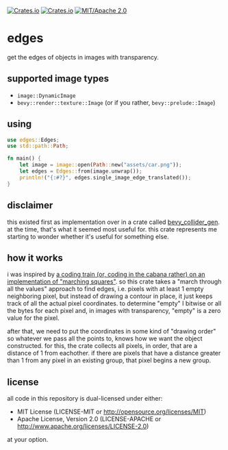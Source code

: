 [![Crates.io](<https://img.shields.io/crates/v/edges.svg>)](<https://crates.io/crates/edges>)
[![Crates.io](<https://img.shields.io/crates/d/edges.svg>)](<https://crates.io/crates/edges>)
[![MIT/Apache 2.0](<https://img.shields.io/badge/license-MIT%2FApache-blue.svg>)](<https://github.com/shnewto/edges#license>)

# edges

get the edges of objects in images with transparency.

## supported image types

- `image::DynamicImage`
- `bevy::render::texture::Image` (or if you rather, `bevy::prelude::Image`)

## using

```rust
use edges::Edges;
use std::path::Path;

fn main() {
    let image = image::open(Path::new("assets/car.png"));
    let edges = Edges::from(image.unwrap());
    println!("{:#?}", edges.single_image_edge_translated());
}
```

## disclaimer

this existed first as implementation over in a crate called [bevy_collider_gen](<https://github.com/shnewto/bevy_collider_gen>). at the time, that's what it seemed most useful for. this crate represents me starting to wonder whether it's useful for something else.

## how it works

i was inspired by [a coding train (or, coding in the cabana rather) on an implementation of "marching squares"](<https://youtu.be/0ZONMNUKTfU>).
so this crate takes a "march through all the values" approach to find edges, i.e. pixels with at least 1 empty neighboring pixel, but
instead of drawing a contour in place, it just keeps track of all the actual pixel coordinates. to determine "empty" I bitwise
or all the bytes for each pixel and, in images with transparency, "empty" is a zero value for the pixel.

after that, we need to put the coordinates in some kind of "drawing order" so whatever we pass all the points to, knows how we want the object constructed. for this, the
crate collects all pixels, in order, that are a distance of 1 from eachother. if there are pixels that have a distance greater than 1
from any pixel in an existing group, that pixel begins a new group.

## license

all code in this repository is dual-licensed under either:

- MIT License (LICENSE-MIT or <http://opensource.org/licenses/MIT>)
- Apache License, Version 2.0 (LICENSE-APACHE or <http://www.apache.org/licenses/LICENSE-2.0>)

at your option.